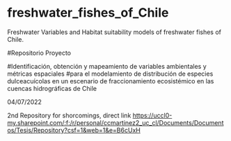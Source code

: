 # freshwater_fishes_of_Chile

Freshwater Variables and Habitat suitability models of freshwater fishes of Chile.

#Repositorio Proyecto

#Identificación, obtención y mapeamiento de variables ambientales y métricas espaciales 
#para el modelamiento de distribución de especies dulceacuícolas en un escenario de fraccionamiento ecosistémico en las cuencas hidrográficas de Chile

04/07/2022

2nd Repository for shorcomings, direct link https://uccl0-my.sharepoint.com/:f:/r/personal/ccmartinez2_uc_cl/Documents/Documentos/Tesis/Repository?csf=1&web=1&e=B6cUxH
